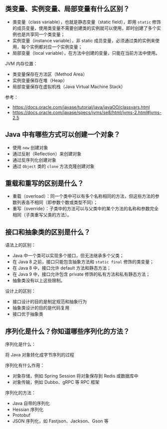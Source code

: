 ## 类变量、实例变量、局部变量有什么区别？
- 类变量（class variable），也就是静态变量（static field），即用 `static` 修饰的成员变量，使用类变量不需要创建类的实例就可以使用，即时创建了多个实例也是共享同一个类变量；
- 实例变量（instance variable），非 static 成员变量，必须通过类的实例来使用，每个实例都对应一个实例变量；
- 局部变量（local variable），在方法中创建的变量，只能在当前方法中使用。

JVM 内存位置：
- 类变量保存在方法区（Method Area）
- 实例变量保存在堆（Heap）
- 局部变量保存在虚拟机栈（Java Virtual Machine Stack）

参考：
- https://docs.oracle.com/javase/tutorial/java/javaOO/classvars.html
- https://docs.oracle.com/javase/specs/jvms/se8/html/jvms-2.html#jvms-2.5

## Java 中有哪些方式可以创建一个对象？
- 使用 `new` 创建对象
- 通过反射（Reflection）来创建对象
- 通过反序列化创建对象
- 通过 `Object` 类的 `clone` 方法克隆创建对象

## 重载和重写的区别是什么？
- 重载（overload）：同一个类中可以有多个名称相同的方法，但这些方法的参数列表各不相同（即参数个数或类型不同）；
- 重写（override）：子类中的方法可以与父类中的某个方法的名称和参数完全相同（子类重写父类的方法）。

## 接口和抽象类的区别是什么？
语法上的区别：
- Java 中一个类可以实现多个接口，但无法继承多个父类；
- 在 Java 8 之前，接口只能包含抽象方法和 `static final` 修饰的类变量；
- 在 Java 8 中，接口允许 default 方法和静态方法；
- 在 Java 9 中，接口允许包含 private 修饰的私有方法和私有静态方法；
- 抽象类没有以上这些限制。


设计上的区别：
- 接口设计的目的是制定规范和抽象行为
- 抽象类设计的目的是代码复用
- 接口优于抽象类

## 序列化是什么？你知道哪些序列化的方法？
序列化是什么：

将 Java 对象转化成字节序列的过程

序列化有什么作用：
- 对象存储，例如 Spring Session 将对象保存到 Redis 或数据库中
- 对象传输，例如 Dubbo、gRPC 等 RPC 框架

序列化的方法：
- Java 自带的序列化
- Hessian 序列化
- Protobuf
- JSON 序列化，如 Fastjson、Jackson、Gson 等
